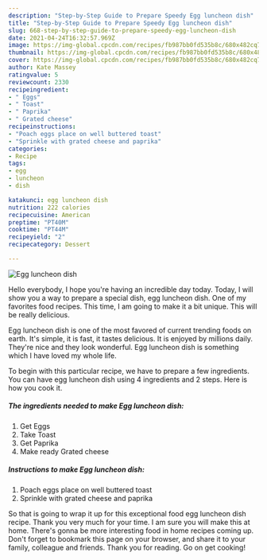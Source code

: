 ```yaml
---
description: "Step-by-Step Guide to Prepare Speedy Egg luncheon dish"
title: "Step-by-Step Guide to Prepare Speedy Egg luncheon dish"
slug: 668-step-by-step-guide-to-prepare-speedy-egg-luncheon-dish
date: 2021-04-24T16:32:57.969Z
image: https://img-global.cpcdn.com/recipes/fb987bb0fd535b8c/680x482cq70/egg-luncheon-dish-recipe-main-photo.jpg
thumbnail: https://img-global.cpcdn.com/recipes/fb987bb0fd535b8c/680x482cq70/egg-luncheon-dish-recipe-main-photo.jpg
cover: https://img-global.cpcdn.com/recipes/fb987bb0fd535b8c/680x482cq70/egg-luncheon-dish-recipe-main-photo.jpg
author: Kate Massey
ratingvalue: 5
reviewcount: 2330
recipeingredient:
- " Eggs"
- " Toast"
- " Paprika"
- " Grated cheese"
recipeinstructions:
- "Poach eggs place on well buttered toast"
- "Sprinkle with grated cheese and paprika"
categories:
- Recipe
tags:
- egg
- luncheon
- dish

katakunci: egg luncheon dish 
nutrition: 222 calories
recipecuisine: American
preptime: "PT40M"
cooktime: "PT44M"
recipeyield: "2"
recipecategory: Dessert

---
```



![Egg luncheon dish](https://img-global.cpcdn.com/recipes/fb987bb0fd535b8c/680x482cq70/egg-luncheon-dish-recipe-main-photo.jpg)

Hello everybody, I hope you're having an incredible day today. Today, I will show you a way to prepare a special dish, egg luncheon dish. One of my favorites food recipes. This time, I am going to make it a bit unique. This will be really delicious.

Egg luncheon dish is one of the most favored of current trending foods on earth. It's simple, it is fast, it tastes delicious. It is enjoyed by millions daily. They're nice and they look wonderful. Egg luncheon dish is something which I have loved my whole life.




To begin with this particular recipe, we have to prepare a few ingredients. You can have egg luncheon dish using 4 ingredients and 2 steps. Here is how you cook it.

<!--inarticleads1-->

##### The ingredients needed to make Egg luncheon dish:

1. Get  Eggs
1. Take  Toast
1. Get  Paprika
1. Make ready  Grated cheese




<!--inarticleads2-->

##### Instructions to make Egg luncheon dish:

1. Poach eggs place on well buttered toast
1. Sprinkle with grated cheese and paprika




So that is going to wrap it up for this exceptional food egg luncheon dish recipe. Thank you very much for your time. I am sure you will make this at home. There's gonna be more interesting food in home recipes coming up. Don't forget to bookmark this page on your browser, and share it to your family, colleague and friends. Thank you for reading. Go on get cooking!
